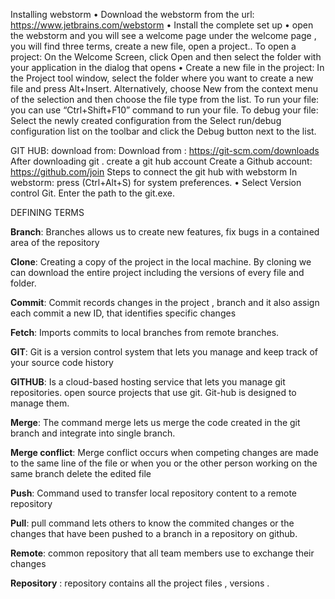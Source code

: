 Installing webstorm
•	Download the webstorm from the url: https://www.jetbrains.com/webstorm
•	Install the complete set up
•	open the webstorm and you will see a welcome page
under the welcome page , you will find three terms, create a new file, open a project..
 To open a project:
On the Welcome Screen, click Open and then select the folder with your application in the dialog that opens
•	Create a new file in the project:
In the Project tool window, select the folder where you want to create a new file and press Alt+Insert.
Alternatively, choose New from the context menu of the selection and then choose the file type from the list.
To run your file:
 you can use “Ctrl+Shift+F10” command to run  your file.
To debug your file:
Select the newly created configuration from the Select run/debug configuration list on the toolbar and click the Debug button next to the list.

GIT HUB:
download from:
Download from :
https://git-scm.com/downloads
After downloading git . create a git hub account 
Create a Github account:
https://github.com/join
Steps to connect the git hub with webstorm
In  webstorm: 
 press (Ctrl+Alt+S) for system preferences. 
• Select Version control Git. Enter the path to the git.exe.

DEFINING TERMS

**Branch**:
Branches allows us to create new features, fix bugs in a contained area of the repository

**Clone**:
Creating a copy of the project in the local machine. By cloning we can download the entire project including the versions of every file and folder.

**Commit**:
Commit records changes in the project , branch and it also assign each commit a new ID, that identifies specific changes

**Fetch**:
Imports commits to local branches from remote branches.

**GIT**:
Git is a version control system that lets you manage and keep track of your source code history

**GITHUB**:
 Is a cloud-based hosting service that lets you manage git repositories. open  source projects that use git. Git-hub is designed to manage them.

**Merge**:
The command merge lets us merge the code created in the git branch and integrate into single branch.

**Merge conflict**:
Merge conflict occurs when competing changes are made to the same line of the file or when you or the other person working on the same branch  delete the edited file 

**Push**:
 Command used to transfer local repository content to a remote repository

**Pull**: pull command lets others to know the commited changes or the changes that have been pushed to a branch in a repository on github.

**Remote**: common repository that all team members use to exchange their changes

**Repository** : repository contains all the project files , versions .
 

